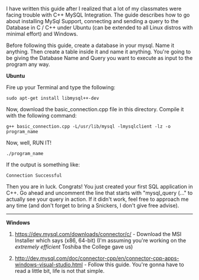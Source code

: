 I have written this guide after I realized that a lot of my classmates were facing trouble with C++ MySQL Integration. The guide describes how to go about installing MySql Support, connecting and sending a query to the Database in C / C++ under Ubuntu (can be extended to all Linux distros with minimal effort) and Windows.

Before following this guide, create a database in your mysql. Name it anything. Then create a table inside it and name it anything. You're going to be giving the Database Name and Query you want to execute as input to the program any way.

**Ubuntu**

Fire up your Terminal and type the following:

	sudo apt-get install libmysql++-dev

Now, download the basic_connection.cpp file in this directory. Compile it with the following command:

	g++ basic_connection.cpp -L/usr/lib/mysql -lmysqlclient -lz -o program_name

Now, well, RUN IT!

	./program_name

If the output is something like:

	Connection Successful

Then you are in luck. Congrats! You just created your first SQL application in C++. Go ahead and uncomment the line that starts with "mysql_query (..." to actually see your query in action. If it didn't work, feel free to approach me any time (and don't forget to bring a Snickers, I don't give free advise).

------------------------------------------------------------------------------------------------------------------

**Windows**

1. https://dev.mysql.com/downloads/connector/c/ - Download the MSI Installer which says (x86, 64-bit) (I'm assuming you're working on the *extremely efficient* Toshiba the College gave us)

2. http://dev.mysql.com/doc/connector-cpp/en/connector-cpp-apps-windows-visual-studio.html - Follow this guide. You're gonna have to read a little bit, life is not that simple.
